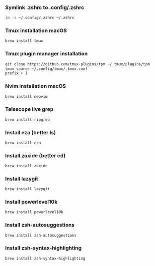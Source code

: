 ### Symlink .zshrc to .config/.zshrc

```bash
ln -s ~/.config/.zshrc ~/.zshrc
```

### Tmux installation macOS

```bash
brew install tmux
```

### Tmux plugin manager installation

```bash
git clone https://github.com/tmux-plugins/tpm ~/.tmux/plugins/tpm
tmux source ~/.config/tmux/.tmux.conf
prefix + I
```

### Nvim installation macOS

```bash
brew install neovim
```

### Telescope live grep

```bash
brew install ripgrep
```

### Install eza (better ls)

```bash
brew install eza
```

### Install zoxide (better cd)

```bash
brew install zoxide
```

### Install lazygit

```bash
brew install lazygit
```

### Install powerlevel10k

```bash
brew install powerlevel10k
```

### Install zsh-autosuggestions

```bash
brew install zsh-autosuggestions
```

### Install zsh-syntax-highlighting

```bash
brew install zsh-syntax-highlighting
```
